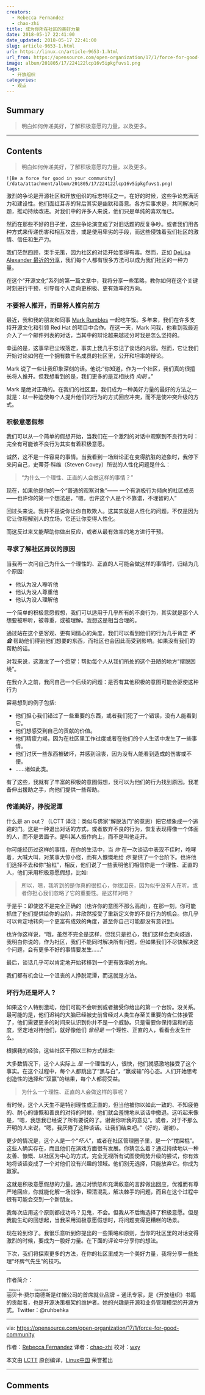 ```yaml
---
creators:
  - Rebecca Fernandez
  - chao-zhi
title: 成为你所在社区的美好力量
date: 2018-05-17 22:41:00
date_updated: 2018-05-17 22:41:00
slug: article-9653-1.html
url: https://linux.cn/article-9653-1.html
url_from: https://opensource.com/open-organization/17/1/force-for-good-community
image: album/201805/17/224122lcp16v5ipkgfuvs1.png
tags:
  - 开放组织
categories:
  - 观点
---
```


## Summary

> 明白如何传递美好，了解积极意愿的力量，以及更多。

***

<!-- more -->

## Contents

> 
> 明白如何传递美好，了解积极意愿的力量，以及更多。
> 
> 
> 

`![Be a force for good in your community](/data/attachment/album/201805/17/224122lcp16v5ipkgfuvs1.png)`

激烈的争论是开源社区和开放组织的标志特征之一。在好的时候，这些争论充满活力和建设性。他们面红耳赤的背后其实是幽默和善意。各方实事求是，共同解决问题，推动持续改进。对我们中的许多人来说，他们只是单纯的喜欢而已。

然而在那些不好的日子里，这些争论演变成了对旧话题的反复争吵。或者我们用各种方式来传递伤害和相互攻击，或是使用卑劣的手段，而这些侵蚀着我们社区的激情、信任和生产力。

我们茫然四顾，束手无策，因为社区的对话开始变得有毒。然而，正如 [DeLisa Alexander 最近的分享](https://opensource.com/business/15/5/5-ways-promote-inclusive-environment)，我们每个人都有很多方法可以成为我们社区的一种力量。

在这个“开源文化”系列的第一篇文章中，我将分享一些策略，教你如何在这个关键时刻进行干预，引导每个人走向更积极、更有效率的方向。

### 不要将人推开，而是将人推向前方

最近，我和我的朋友和同事 [Mark Rumbles](https://twitter.com/leadership_365) 一起吃午饭。多年来，我们在许多支持开源文化和引领 Red Hat 的项目中合作。在这一天，Mark 问我，他看到我最近介入了一个邮件列表的对话，当其中的辩论越来越过分时我是怎么坚持的。

幸运的是，这事早已尘埃落定，事实上我几乎忘记了谈话的内容。然而，它让我们开始讨论如何在一个拥有数千名成员的社区里，公开和坦率的辩论。

Mark 说了一些让我印象深刻的话。他说:“你知道，作为一个社区，我们真的很擅长将人推开。但我想看到的是，我们更多的是互相扶持 *向前* 。”

Mark 是绝对正确的。在我们的社区里，我们成为一种美好力量的最好的方法之一就是：以一种迫使每个人提升他们的行为的方式回应冲突，而不是使冲突升级的方式。

### 积极意愿假想

我们可以从一个简单的假想开始，当我们在一个激烈的对话中观察到不良行为时：完全有可能该不良行为其实有着积极意愿。

诚然，这不是一件容易的事情。当我看到一场辩论正在变得肮脏的迹象时，我停下来问自己，史蒂芬·科维（Steven Covey）所说的人性化问题是什么：

> 
> “为什么一个理性、正直的人会做这样的事情？”
> 
> 
> 

现在，如果他是你的一个“普通的观察对象”—— 一个有消极行为倾向的社区成员——也许你的第一个想法是，“嗯，也许这个人是个不靠谱，不理智的人”

回过头来说。我并不是说你让你自欺欺人。这其实就是人性化的问题，不仅是因为它让你理解别人的立场，它还让你变得人性化。

而这反过来又能帮助你做出反应，或者从最有效率的地方进行干预。

### 寻求了解社区异议的原因

当我再一次问自己为什么一个理性的、正直的人可能会做这样的事情时，归结为几个原因:

* 他认为没人聆听他
* 他认为没人尊重他
* 他认为没人理解他

一个简单的积极意愿假想，我们可以适用于几乎所有的不良行为，其实就是那个人想要被聆听，被尊重，或被理解。我想这是相当合理的。

通过站在这个更客观、更有同情心的角度，我们可以看到他们的行为几乎肯定 ***不会*** 帮助他们得到他们想要的东西，而社区也会因此而受到影响。如果没有我们的帮助的话。

对我来说，这激发了一个愿望：帮助每个人从我们所处的这个丑陋的地方“摆脱困境”。

在我介入之前，我问自己一个后续的问题：是否有其他积极的意图可能会驱使这种行为

容易想到的例子包括:

* 他们担心我们错过了一些重要的东西，或者我们犯了一个错误，没有人能看到它。
* 他们想感受到自己的贡献的价值。
* 他们精疲力竭，因为在社区里工作过度或者在他们的个人生活中发生了一些事情。
* 他们讨厌一些东西被破坏，并感到沮丧，因为没有人能看到造成的伤害或不便。
* ……诸如此类。

有了这些，我就有了丰富的积极的意图假想，我可以为他们的行为找到原因。我准备伸出援助之手，向他们提供一些帮助。

### 传递美好，挣脱泥潭

什么是 an out？（LCTT 译注：类似与佛家“解脱法门”的意思）把它想象成一个逃跑的门。这是一种退出对话的方式，或者放弃不良的行为，恢复表现得像一个体面的人，而不是丢面子。是叫某人振作向上，而不是叫他走开。

你可能经历过这样的事情，在你的生活中，当 *你* 在一次谈话中表现不佳时，咆哮着，大喊大叫，对某事大惊小怪，而有人慷慨地给 *你* 提供了一个台阶下。也许他们选择不去和你“抬杠”，相反，他们说了一些表明他们相信你是一个理性、正直的人，他们采用积极意愿假想，比如:

> 
> 所以，嗯，我听到的是你真的很担心，你很沮丧，因为似乎没有人在听。或者你担心我们忽略了它的重要性。是这样对吧？
> 
> 
> 

于是乎：即使这不是完全正确的（也许你的意图不那么高尚），在那一刻，你可能抓住了他们提供给你的台阶，并欣然接受了重新定义你的不良行为的机会。你几乎可以肯定地转向一个更富有成效的角度，甚至你自己可能都没有意识到。

也许你这样说，“哦，虽然不完全是这样，但我只是担心，我们这样会走向歧途，我明白你说的，作为社区，我们不能同时解决所有问题，但如果我们不尽快解决这个问题，会有更多不好的事情要发生……”

最后，谈话几乎可以肯定地开始转移到一个更有效率的方向。

我们都有机会让一个沮丧的人挣脱泥潭，而这就是方法。

### 坏行为还是坏人？

如果这个人特别激动，他们可能不会听到或者接受你给出的第一个台阶。没关系。最可能的是，他们迟钝的大脑已经被史前曾经对人类生存至关重要的杏仁体接管了，他们需要更多的时间来认识到你并不是一个威胁。只是需要你保持温和的态度，坚定地对待他们，就好像他们 *曾经是* 一个理性、正直的人，看看会发生什么。

根据我的经验，这些社区干预以三种方式结束:

大多数情况下，这个人实际上 *是* 一个理性的人，很快，他们就感激地接受了这个事实。在这个过程中，每个人都跳出了“黑与白”，“赢或输”的心态。人们开始思考创造性的选择和“双赢”的结果，每个人都将受益。

> 
> 为什么一个理性、正直的人会做这样的事呢？
> 
> 
> 

有时候，这个人天生不是特别理性或正直的，但当他被你以如此一致的、不知疲倦的、耐心的慷慨和善良的对待的时候，他们就会羞愧地从谈话中撤退。这听起来像是，“嗯，我想我已经说了所有要说的了。谢谢你听我的意见”。或者，对于不那么开明的人来说，“嗯，我厌倦了这种谈话。让我们结束吧。”（好的，谢谢）。

更少的情况是，这个人是一个“*坏人*”，或者在社区管理圈子里，是一个“搅屎棍”。这些人确实存在，而且他们在演戏方面很有发展。你猜怎么着？通过持续地以一种友善、慷慨、以社区为中心的方式，完全无视所有试图使局势升级的尝试，你有效地将谈话变成了一个对他们没有兴趣的领域。他们别无选择，只能放弃它。你成为赢家。

这就是积极意愿假想的力量。通过对愤怒和充满敌意的言辞做出回应，优雅而有尊严地回应，你就能化解一场战争，理清混乱，解决棘手的问题，而且在这个过程中很有可能会交到一个新朋友。

我每次应用这个原则都成功吗？见鬼，不会。但我从不后悔选择了积极意愿。但是我能生动的回想起，当我采用消极意愿假想时，将问题变得更糟糕的场景。

现在轮到你了。我很乐意听到你提出的一些策略和原则，当你的社区里的对话变得激烈的时候，要成为一股好力量。在下面的评论中分享你的想法。

下次，我们将探索更多的方法，在你的社区里成为一个美好力量，我将分享一些处理“坏脾气先生”的技巧。

---

作者简介：

<ruby> 丽贝卡·费尔南德斯 <rp>  （ </rp> <rt>  Rebecca Fernandez </rt> <rp>  ） </rp></ruby>是红帽公司的首席就业品牌 + 通讯专家，是《开放组织》书籍的贡献者，也是开源决策框架的维护者。她的兴趣是开源和业务管理模型的开源方式。Twitter：@ruhbehka

---

via: <https://opensource.com/open-organization/17/1/force-for-good-community>

作者：[Rebecca Fernandez](https://opensource.com/users/rebecca) 译者：[chao-zhi](https://github.com/chao-zhi) 校对：[wxy](https://github.com/wxy)

本文由 [LCTT](https://github.com/LCTT/TranslateProject) 原创编译，[Linux中国](https://linux.cn/) 荣誉推出

***

## Comments
